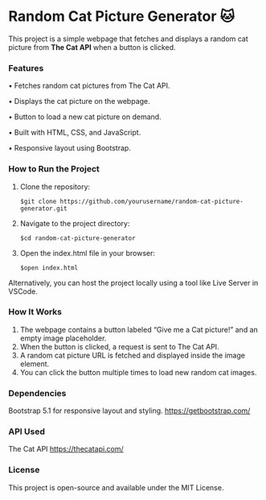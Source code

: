 # Random Cat Picture Generator 🐱

This project is a simple webpage that fetches and displays a random cat picture from **The Cat API** when a button is clicked.

### Features

•	Fetches random cat pictures from The Cat API.

•	Displays the cat picture on the webpage.

•	Button to load a new cat picture on demand.

•	Built with HTML, CSS, and JavaScript.

•	Responsive layout using Bootstrap.

### How to Run the Project
1. Clone the repository:
   
   `$git clone https://github.com/yourusername/random-cat-picture-generator.git`
   
3. Navigate to the project directory:
   
   `$cd random-cat-picture-generator`

5. Open the index.html file in your browser:
   
   `$open index.html`

Alternatively, you can host the project locally using a tool like Live Server in VSCode.

### How It Works

1.	The webpage contains a button labeled “Give me a Cat picture!” and an empty image placeholder.
2.	When the button is clicked, a request is sent to The Cat API.
3.	A random cat picture URL is fetched and displayed inside the image element.
4.	You can click the button multiple times to load new random cat images.

### Dependencies

Bootstrap 5.1 for responsive layout and styling.
https://getbootstrap.com/

### API Used

The Cat API https://thecatapi.com/

### License

This project is open-source and available under the MIT License.
